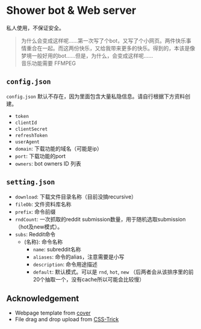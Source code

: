 # Shower bot & Web server

私人使用，不保证安全。

> 为什么会变成这样呢……第一次写了个bot，又写了个小网页。两件快乐事情重合在一起。而这两份快乐，又给我带来更多的快乐。得到的，本该是像梦境一般好用的bot……但是，为什么，会变成这样呢……	
> 音乐功能需要 FFMPEG

## `config.json`
`config.json` 默认不存在，因为里面包含大量私隐信息。请自行根据下方资料创建。

* `token`
* `clientId`
* `clientSecret`
* `refreshToken`
* `userAgent`
* `domain`: 下载功能的域名（可能是ip）
* `port`: 下载功能的port
* `owners`: bot owners ID 列表

## `setting.json`
* `download`: 下载文件目录名称（目前没搞recursive）
* `fileDb`: 文件资料库名称
* `prefix`: 命令前缀
* `rndCount`: 一次抓取的reddit submission数量，用于随机选取submission（hot及new模式）。
* `subs`: Reddit命令
    * (名称): 命令名称
        * `name`: subreddit名称
        * `aliases`: 命令的alias，注意需要是小写
        * `description`: 命令用途描述
        * `default`: 默认模式。可以是 `rnd`, `hot`, `new` （后两者会从该排序里的前20个抽取一个，没有cache所以可能会比较慢）

## Acknowledgement
* Webpage template from [cover](https://fezvrasta.github.io/bootstrap-material-design/docs/4.0/examples/cover/)
* File drag and drop upload from [CSS-Trick](https://css-tricks.com/drag-and-drop-file-uploading/)